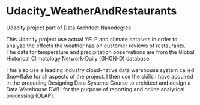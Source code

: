 # Udacity_WeatherAndRestaurants
Udacity project part of Data Architect Nanodegree

This Udacity project use actual YELP and climate datasets in order to analyze the effects the weather has on customer reviews of restaurants. The data for temperature and precipitation observations are from the Global Historical Climatology Network-Daily (GHCN-D) database. 

This also use a leading industry cloud-native data warehouse system called Snowflake for all aspects of the project. I then use the skills I have acquired in the preceding Designing Data Systems Course to architect and design a Data Warehouse DWH for the purpose of reporting and online analytical processing (OLAP).
